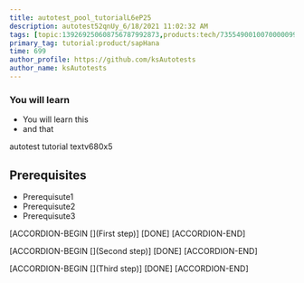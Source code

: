 ```yaml
---
title: autotest_pool_tutorialL6eP25
description: autotest52qnUy_6/18/2021 11:02:32 AM
tags: [topic:139269250608756787992873,products:tech/73554900100700000996,tutorial:experience/advanced]
primary_tag: tutorial:product/sapHana
time: 699
author_profile: https://github.com/ksAutotests
author_name: ksAutotests
---
```

### You will learn
- You will learn this
- and that

autotest tutorial textv680x5

## Prerequisites
- Prerequisute1
- Prerequisute2
- Prerequisute3

[ACCORDION-BEGIN [](First step)]
[DONE]
[ACCORDION-END]

[ACCORDION-BEGIN [](Second step)]
[DONE]
[ACCORDION-END]

[ACCORDION-BEGIN [](Third step)]
[DONE]
[ACCORDION-END]

